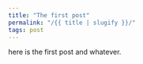 ```yaml
---
title: "The first post"
permalink: "/{{ title | slugify }}/"
tags: post
---
```


here is the first post and whatever.